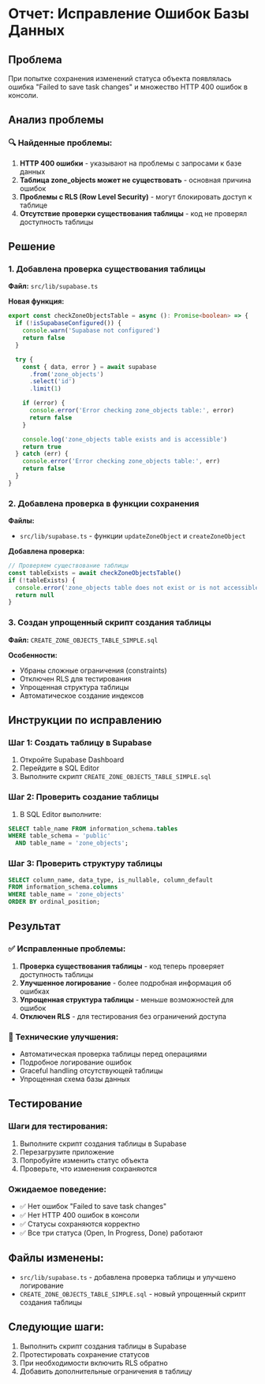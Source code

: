 # Отчет: Исправление Ошибок Базы Данных

## Проблема
При попытке сохранения изменений статуса объекта появлялась ошибка "Failed to save task changes" и множество HTTP 400 ошибок в консоли.

## Анализ проблемы

### 🔍 Найденные проблемы:

1. **HTTP 400 ошибки** - указывают на проблемы с запросами к базе данных
2. **Таблица zone_objects может не существовать** - основная причина ошибок
3. **Проблемы с RLS (Row Level Security)** - могут блокировать доступ к таблице
4. **Отсутствие проверки существования таблицы** - код не проверял доступность таблицы

## Решение

### 1. Добавлена проверка существования таблицы
**Файл:** `src/lib/supabase.ts`

**Новая функция:**
```typescript
export const checkZoneObjectsTable = async (): Promise<boolean> => {
  if (!isSupabaseConfigured()) {
    console.warn('Supabase not configured')
    return false
  }

  try {
    const { data, error } = await supabase
      .from('zone_objects')
      .select('id')
      .limit(1)

    if (error) {
      console.error('Error checking zone_objects table:', error)
      return false
    }

    console.log('zone_objects table exists and is accessible')
    return true
  } catch (err) {
    console.error('Error checking zone_objects table:', err)
    return false
  }
}
```

### 2. Добавлена проверка в функции сохранения
**Файлы:**
- `src/lib/supabase.ts` - функции `updateZoneObject` и `createZoneObject`

**Добавлена проверка:**
```typescript
// Проверяем существование таблицы
const tableExists = await checkZoneObjectsTable()
if (!tableExists) {
  console.error('zone_objects table does not exist or is not accessible')
  return null
}
```

### 3. Создан упрощенный скрипт создания таблицы
**Файл:** `CREATE_ZONE_OBJECTS_TABLE_SIMPLE.sql`

**Особенности:**
- Убраны сложные ограничения (constraints)
- Отключен RLS для тестирования
- Упрощенная структура таблицы
- Автоматическое создание индексов

## Инструкции по исправлению

### Шаг 1: Создать таблицу в Supabase
1. Откройте Supabase Dashboard
2. Перейдите в SQL Editor
3. Выполните скрипт `CREATE_ZONE_OBJECTS_TABLE_SIMPLE.sql`

### Шаг 2: Проверить создание таблицы
1. В SQL Editor выполните:
```sql
SELECT table_name FROM information_schema.tables 
WHERE table_schema = 'public' 
  AND table_name = 'zone_objects';
```

### Шаг 3: Проверить структуру таблицы
```sql
SELECT column_name, data_type, is_nullable, column_default 
FROM information_schema.columns 
WHERE table_name = 'zone_objects' 
ORDER BY ordinal_position;
```

## Результат

### ✅ Исправленные проблемы:
1. **Проверка существования таблицы** - код теперь проверяет доступность таблицы
2. **Улучшенное логирование** - более подробная информация об ошибках
3. **Упрощенная структура таблицы** - меньше возможностей для ошибок
4. **Отключен RLS** - для тестирования без ограничений доступа

### 🔧 Технические улучшения:
- Автоматическая проверка таблицы перед операциями
- Подробное логирование ошибок
- Graceful handling отсутствующей таблицы
- Упрощенная схема базы данных

## Тестирование

### Шаги для тестирования:
1. Выполните скрипт создания таблицы в Supabase
2. Перезагрузите приложение
3. Попробуйте изменить статус объекта
4. Проверьте, что изменения сохраняются

### Ожидаемое поведение:
- ✅ Нет ошибок "Failed to save task changes"
- ✅ Нет HTTP 400 ошибок в консоли
- ✅ Статусы сохраняются корректно
- ✅ Все три статуса (Open, In Progress, Done) работают

## Файлы изменены:
- `src/lib/supabase.ts` - добавлена проверка таблицы и улучшено логирование
- `CREATE_ZONE_OBJECTS_TABLE_SIMPLE.sql` - новый упрощенный скрипт создания таблицы

## Следующие шаги:
1. Выполнить скрипт создания таблицы в Supabase
2. Протестировать сохранение статусов
3. При необходимости включить RLS обратно
4. Добавить дополнительные ограничения в таблицу
